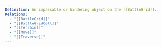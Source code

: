 ```yaml
---
Definition: An impassable or hindering object on the [[BattleGrid]].
Relations:
  - "[[BattleGrid]]"
  - "[[BattleGridCell]]"
  - "[[Terrain]]"
  - "[[Move]]"
  - "[[Traverse]]"
---
```

